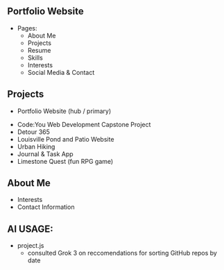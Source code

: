 ## Portfolio Website
* Pages:
    * About Me
    * Projects
    * Resume 
    * Skills
    * Interests
    * Social Media & Contact 



## Projects
* Portfolio Website (hub / primary)
- Code:You Web Development Capstone Project
- Detour 365
- Louisville Pond and Patio Website 
- Urban Hiking 
- Journal & Task App 
- Limestone Quest (fun RPG game)


## About Me
- Interests
- Contact Information 



## AI USAGE: 

- project.js 
    -   consulted Grok 3 on reccomendations for sorting GitHub repos by date 